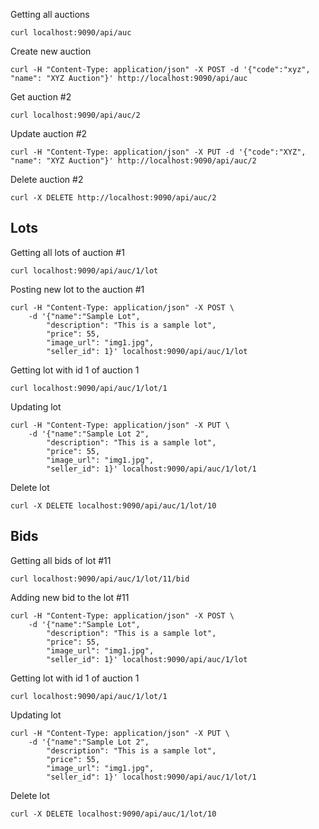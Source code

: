 
Getting all auctions
```
curl localhost:9090/api/auc
```

Create new auction
```
curl -H "Content-Type: application/json" -X POST -d '{"code":"xyz", "name": "XYZ Auction"}' http://localhost:9090/api/auc
```

Get auction #2

```
curl localhost:9090/api/auc/2
```

Update auction #2
```
curl -H "Content-Type: application/json" -X PUT -d '{"code":"XYZ", "name": "XYZ Auction"}' http://localhost:9090/api/auc/2
```

Delete auction #2
```
curl -X DELETE http://localhost:9090/api/auc/2
```

Lots
----

Getting all lots of auction #1
```
curl localhost:9090/api/auc/1/lot
```

Posting new lot to the auction #1
```
curl -H "Content-Type: application/json" -X POST \
    -d '{"name":"Sample Lot",
        "description": "This is a sample lot",
        "price": 55,
        "image_url": "img1.jpg",
        "seller_id": 1}' localhost:9090/api/auc/1/lot
```


Getting lot with id 1 of auction 1
```
curl localhost:9090/api/auc/1/lot/1
```

Updating lot
```
curl -H "Content-Type: application/json" -X PUT \
    -d '{"name":"Sample Lot 2",
        "description": "This is a sample lot",
        "price": 55,
        "image_url": "img1.jpg",
        "seller_id": 1}' localhost:9090/api/auc/1/lot/1

```

Delete lot
```
curl -X DELETE localhost:9090/api/auc/1/lot/10
```

Bids
----

Getting all bids of lot #11
```
curl localhost:9090/api/auc/1/lot/11/bid
```

Adding new bid to the lot #11
```
curl -H "Content-Type: application/json" -X POST \
    -d '{"name":"Sample Lot",
        "description": "This is a sample lot",
        "price": 55,
        "image_url": "img1.jpg",
        "seller_id": 1}' localhost:9090/api/auc/1/lot
```


Getting lot with id 1 of auction 1
```
curl localhost:9090/api/auc/1/lot/1
```

Updating lot
```
curl -H "Content-Type: application/json" -X PUT \
    -d '{"name":"Sample Lot 2",
        "description": "This is a sample lot",
        "price": 55,
        "image_url": "img1.jpg",
        "seller_id": 1}' localhost:9090/api/auc/1/lot/1

```

Delete lot
```
curl -X DELETE localhost:9090/api/auc/1/lot/10
```
